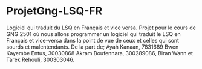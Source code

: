 # ProjetGng-LSQ-FR
Logiciel qui traduit du LSQ en Français et vice versa.
Projet pour le cours de GNG 2501 où nous allons programmer un logiciel qui traduit le LSQ en Français et vice-versa dans la point de vue de ceux et celles qui sont sourds et malentendants.
De la part de; Ayah Kanaan, 7831689
Bwen Kayembe Entus, 30030868
Akram Boufennara, 300289086,
Biran Wann et
Tarek Rehouli, 300303046.
